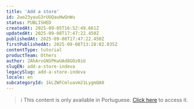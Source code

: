 ```yaml
---
title: 'Add a store'
id: 2wo23yauG3rUUQauHwQnWu
status: PUBLISHED
createdAt: 2025-09-05T16:52:49.661Z
updatedAt: 2025-09-08T17:47:22.450Z
publishedAt: 2025-09-08T17:47:22.450Z
firstPublishedAt: 2025-09-08T13:28:02.035Z
contentType: tutorial
productTeam: Others
author: 2AhArvGNSPKwUAd8GOz0iU
slugEN: add-a-store-indeva
legacySlug: add-a-store-indeva
locale: en
subcategoryId: 1kLZWFCmluavm21LygmQA0
---
```


> ℹ️ This content is only available in Portuguese. [Click here](/pt/tutorial/adicionar-uma-loja-indeva--2wo23yauG3rUUQauHwQnWu) to access it.
